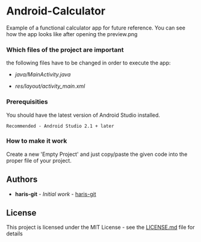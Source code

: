 # Android-Calculator

Example of a functional calculator app for future reference. You can see how the app looks like after opening the preview.png

### Which files of the project are important

the following files have to be changed in order to execute the app:

* *java/MainActivity.java*

* *res/layout/activity_main.xml*

### Prerequisities

You should have the latest version of Android Studio installed. 

```
Recommended - Android Studio 2.1 + later
```

### How to make it work

Create a new 'Empty Project' and just copy/paste the given code into the proper file of your project. 

## Authors

* **haris-git** - *Initial work* - [haris-git](https://github.com/haris-git)

## License

This project is licensed under the MIT License - see the [LICENSE.md](LICENSE.md) file for details

